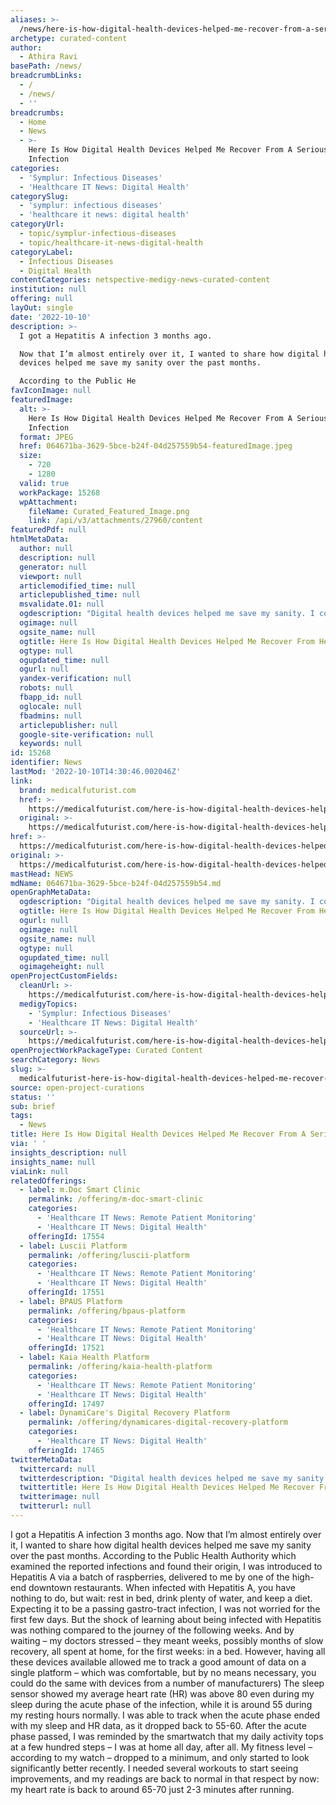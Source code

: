 ```yaml
---
aliases: >-
  /news/here-is-how-digital-health-devices-helped-me-recover-from-a-serious-infection
archetype: curated-content
author:
  - Athira Ravi
basePath: /news/
breadcrumbLinks:
  - /
  - /news/
  - ''
breadcrumbs:
  - Home
  - News
  - >-
    Here Is How Digital Health Devices Helped Me Recover From A Serious
    Infection
categories:
  - 'Symplur: Infectious Diseases'
  - 'Healthcare IT News: Digital Health'
categorySlug:
  - 'symplur: infectious diseases'
  - 'healthcare it news: digital health'
categoryUrl:
  - topic/symplur-infectious-diseases
  - topic/healthcare-it-news-digital-health
categoryLabel:
  - Infectious Diseases
  - Digital Health
contentCategories: netspective-medigy-news-curated-content
institution: null
offering: null
layOut: single
date: '2022-10-10'
description: >-
  I got a Hepatitis A infection 3 months ago.

  Now that I’m almost entirely over it, I wanted to share how digital health
  devices helped me save my sanity over the past months.

  According to the Public He
favIconImage: null
featuredImage:
  alt: >-
    Here Is How Digital Health Devices Helped Me Recover From A Serious
    Infection
  format: JPEG
  href: 064671ba-3629-5bce-b24f-04d257559b54-featuredImage.jpeg
  size:
    - 720
    - 1280
  valid: true
  workPackage: 15268
  wpAttachment:
    fileName: Curated_Featured_Image.png
    link: /api/v3/attachments/27960/content
featuredPdf: null
htmlMetaData:
  author: null
  description: null
  generator: null
  viewport: null
  articlemodified_time: null
  articlepublished_time: null
  msvalidate.01: null
  ogdescription: "Digital health devices helped me save my sanity. I could do nothing to speed up the regeneration from Hepatitis, but they allowed me to track where I was.\_"
  ogimage: null
  ogsite_name: null
  ogtitle: Here Is How Digital Health Devices Helped Me Recover From Hepatitis
  ogtype: null
  ogupdated_time: null
  ogurl: null
  yandex-verification: null
  robots: null
  fbapp_id: null
  oglocale: null
  fbadmins: null
  articlepublisher: null
  google-site-verification: null
  keywords: null
id: 15268
identifier: News
lastMod: '2022-10-10T14:30:46.002046Z'
link:
  brand: medicalfuturist.com
  href: >-
    https://medicalfuturist.com/here-is-how-digital-health-devices-helped-me-recover-from-a-serious-infection/
  original: >-
    https://medicalfuturist.com/here-is-how-digital-health-devices-helped-me-recover-from-a-serious-infection/
href: >-
  https://medicalfuturist.com/here-is-how-digital-health-devices-helped-me-recover-from-a-serious-infection/
original: >-
  https://medicalfuturist.com/here-is-how-digital-health-devices-helped-me-recover-from-a-serious-infection/
mastHead: NEWS
mdName: 064671ba-3629-5bce-b24f-04d257559b54.md
openGraphMetaData:
  ogdescription: "Digital health devices helped me save my sanity. I could do nothing to speed up the regeneration from Hepatitis, but they allowed me to track where I was.\_"
  ogtitle: Here Is How Digital Health Devices Helped Me Recover From Hepatitis
  ogurl: null
  ogimage: null
  ogsite_name: null
  ogtype: null
  ogupdated_time: null
  ogimageheight: null
openProjectCustomFields:
  cleanUrl: >-
    https://medicalfuturist.com/here-is-how-digital-health-devices-helped-me-recover-from-a-serious-infection/
  medigyTopics:
    - 'Symplur: Infectious Diseases'
    - 'Healthcare IT News: Digital Health'
  sourceUrl: >-
    https://medicalfuturist.com/here-is-how-digital-health-devices-helped-me-recover-from-a-serious-infection/
openProjectWorkPackageType: Curated Content
searchCategory: News
slug: >-
  medicalfuturist-here-is-how-digital-health-devices-helped-me-recover-from-a-serious-infection
source: open-project-curations
status: ''
sub: brief
tags:
  - News
title: Here Is How Digital Health Devices Helped Me Recover From A Serious Infection
via: ' '
insights_description: null
insights_name: null
viaLink: null
relatedOfferings:
  - label: m.Doc Smart Clinic
    permalink: /offering/m-doc-smart-clinic
    categories:
      - 'Healthcare IT News: Remote Patient Monitoring'
      - 'Healthcare IT News: Digital Health'
    offeringId: 17554
  - label: Luscii Platform
    permalink: /offering/luscii-platform
    categories:
      - 'Healthcare IT News: Remote Patient Monitoring'
      - 'Healthcare IT News: Digital Health'
    offeringId: 17551
  - label: BPAUS Platform
    permalink: /offering/bpaus-platform
    categories:
      - 'Healthcare IT News: Remote Patient Monitoring'
      - 'Healthcare IT News: Digital Health'
    offeringId: 17521
  - label: Kaia Health Platform
    permalink: /offering/kaia-health-platform
    categories:
      - 'Healthcare IT News: Remote Patient Monitoring'
      - 'Healthcare IT News: Digital Health'
    offeringId: 17497
  - label: DynamiCare's Digital Recovery Platform
    permalink: /offering/dynamicares-digital-recovery-platform
    categories:
      - 'Healthcare IT News: Digital Health'
    offeringId: 17465
twitterMetaData:
  twittercard: null
  twitterdescription: "Digital health devices helped me save my sanity. I could do nothing to speed up the regeneration from Hepatitis, but they allowed me to track where I was.\_"
  twittertitle: Here Is How Digital Health Devices Helped Me Recover From Hepatitis
  twitterimage: null
  twitterurl: null
---
```

<p>I got a Hepatitis A infection 3 months ago.
Now that I’m almost entirely over it, I wanted to share how digital health devices helped me save my sanity over the past months.
According to the Public Health Authority which examined the reported infections and found their origin, I was introduced to Hepatitis A via a batch of raspberries, delivered to me by one of the high-end downtown restaurants.
When infected with Hepatitis A, you have nothing to do, but wait: rest in bed, drink plenty of water, and keep a diet.
Expecting it to be a passing gastro-tract infection, I was not worried for the first few days.
But the shock of learning about being infected with Hepatitis was nothing compared to the journey of the following weeks.
And by waiting – my doctors stressed – they meant weeks, possibly months of slow recovery, all spent at home, for the first weeks: in a bed.
However, having all these devices available allowed me to track a good amount of data on a single platform – which was comfortable, but by no means necessary, you could do the same with devices from a number of manufacturers) 
The sleep sensor showed my average heart rate (HR) was above 80 even during my sleep during the acute phase of the infection, while it is around 55 during my resting hours normally.
I was able to track when the acute phase ended with my sleep and HR data, as it dropped back to 55-60.
After the acute phase passed, I was reminded by the smartwatch that my daily activity tops at a few hundred steps – I was at home all day, after all.
My fitness level – according to my watch – dropped to a minimum, and only started to look significantly better recently.
I needed several workouts to start seeing improvements, and my readings are back to normal in that respect by now: my heart rate is back to around 65-70 just 2-3 minutes after running.</p>